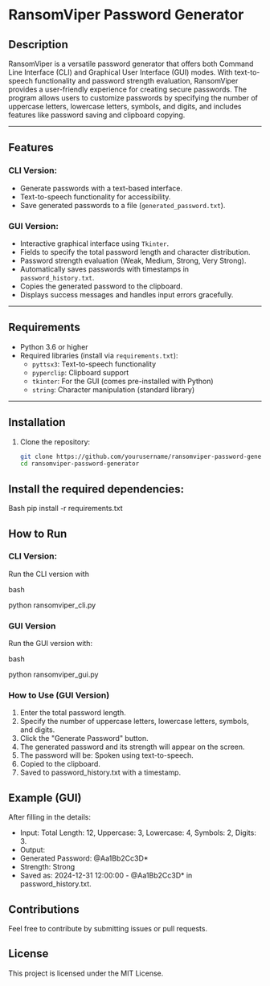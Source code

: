# RansomViper Password Generator

## Description
RansomViper is a versatile password generator that offers both Command Line Interface (CLI) and Graphical User Interface (GUI) modes. With text-to-speech functionality and password strength evaluation, RansomViper provides a user-friendly experience for creating secure passwords. The program allows users to customize passwords by specifying the number of uppercase letters, lowercase letters, symbols, and digits, and includes features like password saving and clipboard copying.

---

## Features
### CLI Version:
- Generate passwords with a text-based interface.
- Text-to-speech functionality for accessibility.
- Save generated passwords to a file (`generated_password.txt`).

### GUI Version:
- Interactive graphical interface using `Tkinter`.
- Fields to specify the total password length and character distribution.
- Password strength evaluation (Weak, Medium, Strong, Very Strong).
- Automatically saves passwords with timestamps in `password_history.txt`.
- Copies the generated password to the clipboard.
- Displays success messages and handles input errors gracefully.

---

## Requirements
- Python 3.6 or higher
- Required libraries (install via `requirements.txt`):
  - `pyttsx3`: Text-to-speech functionality
  - `pyperclip`: Clipboard support
  - `tkinter`: For the GUI (comes pre-installed with Python)
  - `string`: Character manipulation (standard library)

---

## Installation
1. Clone the repository:
   ```bash
   git clone https://github.com/yourusername/ransomviper-password-generator.git
   cd ransomviper-password-generator

## Install the required dependencies:

Bash
pip install -r requirements.txt



## How to Run

### CLI Version:

Run the CLI version with

bash

python ransomviper_cli.py

### GUI Version
Run the GUI version with:

bash

python ransomviper_gui.py


### How to Use (GUI Version)

1. Enter the total password length.
2. Specify the number of uppercase letters, lowercase letters, symbols, and digits.
3. Click the "Generate Password" button.
4. The generated password and its strength will appear on the screen.
5. The password will be:
Spoken using text-to-speech.
6. Copied to the clipboard.
7. Saved to password_history.txt with a timestamp.


## Example (GUI)
After filling in the details:

- Input: Total Length: 12, Uppercase: 3, Lowercase: 4, Symbols: 2, Digits: 3.
- Output:
- Generated Password: @Aa1Bb2Cc3D*
- Strength: Strong
- Saved as: 2024-12-31 12:00:00 - @Aa1Bb2Cc3D* in password_history.txt.

## Contributions
Feel free to contribute by submitting issues or pull requests.

## License
This project is licensed under the MIT License.


